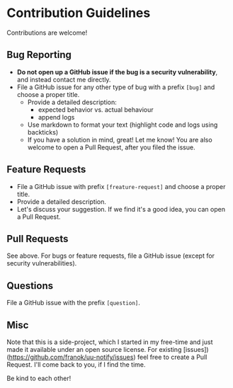# Contribution Guidelines

Contributions are welcome!

## Bug Reporting

* **Do not open up a GitHub issue if the bug is a security vulnerability**, and instead contact me directly.
* File a GitHub issue for any other type of bug with a prefix `[bug]` and choose a proper title.
    * Provide a detailed description:
        * expected behavior vs. actual behaviour
        * append logs
    * Use markdown to format your text (highlight code and logs using backticks)
    * If you have a solution in mind, great! Let me know! You are also welcome to open a Pull Request, after you filed the issue.

## Feature Requests

* File a GitHub issue with prefix `[freature-request]` and choose a proper title.
* Provide a detailed description.
* Let's discuss your suggestion. If we find it's a good idea, you can open a Pull Request.

## Pull Requests

See above. For bugs or feature requests, file a GitHub issue (except for security vulnerabilities).

## Questions

File a GitHub issue with the prefix `[question]`.

## Misc

Note that this is a side-project, which I started in my free-time and just made it available under an open source license.
For existing [issues])(https://github.com/franok/uu-notify/issues) feel free to create a Pull Request.
I'll come back to you, if I find the time.

Be kind to each other!


